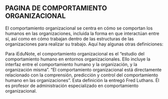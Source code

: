 ## PAGINA DE COMPORTAMIENTO ORGANIZACIONAL
El comportamiento organizacional se centra en cómo se comportan los humanos en las organizaciones, incluida la forma en que interactúan entre sí, así como en cómo trabajan dentro de las estructuras de las organizaciones para realizar su trabajo. Aquí hay algunas otras definiciones:

Para iEduNote, el comportamiento organizacional es el “estudio del comportamiento humano en entornos organizacionales. Ello incluye la interfaz entre el comportamiento humano y la organización, y la organización misma”.
“El comportamiento organizacional está directamente relacionado con la comprensión, predicción y control del comportamiento humano en las organizaciones”. Esta definición la entregó Fred Luthans. Él es profesor de administración especializado en comportamiento organizacional.
